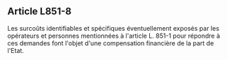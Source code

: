 Article L851-8
----
Les surcoûts identifiables et spécifiques éventuellement exposés par les
opérateurs et personnes mentionnées à l'article L. 851-1 pour répondre à ces
demandes font l'objet d'une compensation financière de la part de l'Etat.

